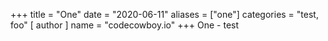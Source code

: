 +++
title = "One"
date = "2020-06-11"
aliases = ["one"]
categories = "test, foo"
[ author ]
  name = "codecowboy.io"
+++
One - test
